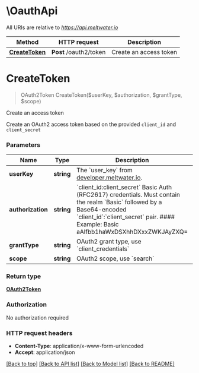 # \OauthApi

All URIs are relative to *https://api.meltwater.io*

Method | HTTP request | Description
------------- | ------------- | -------------
[**CreateToken**](OauthApi.md#CreateToken) | **Post** /oauth2/token | Create an access token


# **CreateToken**
> OAuth2Token CreateToken($userKey, $authorization, $grantType, $scope)

Create an access token

Create an OAuth2 access token based on the provided `client_id` and `client_secret`


### Parameters

Name | Type | Description  | Notes
------------- | ------------- | ------------- | -------------
 **userKey** | **string**| The &#x60;user_key&#x60; from [developer.meltwater.io](https://developer.meltwater.io/admin/applications/). | 
 **authorization** | **string**| &#x60;client_id:client_secret&#x60;  Basic Auth (RFC2617) credentials. Must contain the realm &#x60;Basic&#x60; followed by a Base64-encoded &#x60;client_id&#x60;:&#x60;client_secret&#x60; pair.   #### Example:      Basic aAlfbb1haWxDSXhhDXxxZWKJAyZXQ&#x3D; | 
 **grantType** | **string**| OAuth2 grant type, use &#x60;client_credentials&#x60; | 
 **scope** | **string**| OAuth2 scope, use &#x60;search&#x60; | 

### Return type

[**OAuth2Token**](OAuth2Token.md)

### Authorization

No authorization required

### HTTP request headers

 - **Content-Type**: application/x-www-form-urlencoded
 - **Accept**: application/json

[[Back to top]](#) [[Back to API list]](../README.md#documentation-for-api-endpoints) [[Back to Model list]](../README.md#documentation-for-models) [[Back to README]](../README.md)

